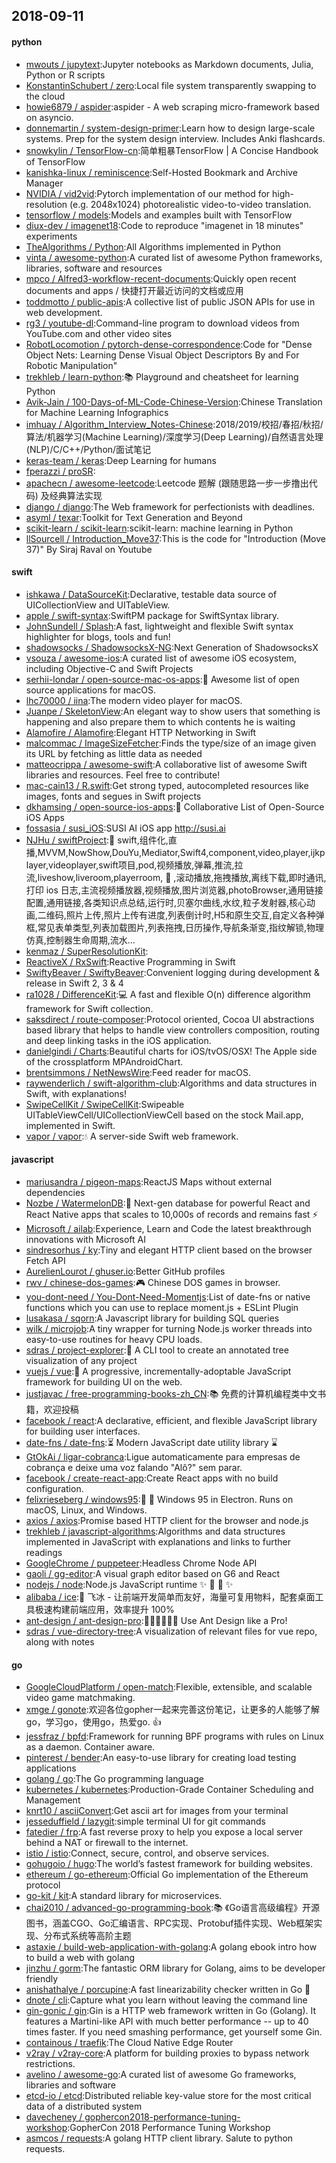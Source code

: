 ## 2018-09-11

#### python
* [mwouts / jupytext](https://github.com/mwouts/jupytext):Jupyter notebooks as Markdown documents, Julia, Python or R scripts
* [KonstantinSchubert / zero](https://github.com/KonstantinSchubert/zero):Local file system transparently swapping to the cloud
* [howie6879 / aspider](https://github.com/howie6879/aspider):aspider - A web scraping micro-framework based on asyncio.
* [donnemartin / system-design-primer](https://github.com/donnemartin/system-design-primer):Learn how to design large-scale systems. Prep for the system design interview. Includes Anki flashcards.
* [snowkylin / TensorFlow-cn](https://github.com/snowkylin/TensorFlow-cn):简单粗暴TensorFlow | A Concise Handbook of TensorFlow
* [kanishka-linux / reminiscence](https://github.com/kanishka-linux/reminiscence):Self-Hosted Bookmark and Archive Manager
* [NVIDIA / vid2vid](https://github.com/NVIDIA/vid2vid):Pytorch implementation of our method for high-resolution (e.g. 2048x1024) photorealistic video-to-video translation.
* [tensorflow / models](https://github.com/tensorflow/models):Models and examples built with TensorFlow
* [diux-dev / imagenet18](https://github.com/diux-dev/imagenet18):Code to reproduce "imagenet in 18 minutes" experiments
* [TheAlgorithms / Python](https://github.com/TheAlgorithms/Python):All Algorithms implemented in Python
* [vinta / awesome-python](https://github.com/vinta/awesome-python):A curated list of awesome Python frameworks, libraries, software and resources
* [mpco / Alfred3-workflow-recent-documents](https://github.com/mpco/Alfred3-workflow-recent-documents):Quickly open recent documents and apps / 快捷打开最近访问的文档或应用
* [toddmotto / public-apis](https://github.com/toddmotto/public-apis):A collective list of public JSON APIs for use in web development.
* [rg3 / youtube-dl](https://github.com/rg3/youtube-dl):Command-line program to download videos from YouTube.com and other video sites
* [RobotLocomotion / pytorch-dense-correspondence](https://github.com/RobotLocomotion/pytorch-dense-correspondence):Code for "Dense Object Nets: Learning Dense Visual Object Descriptors By and For Robotic Manipulation"
* [trekhleb / learn-python](https://github.com/trekhleb/learn-python):📚
Playground and cheatsheet for learning Python
* [Avik-Jain / 100-Days-of-ML-Code-Chinese-Version](https://github.com/Avik-Jain/100-Days-of-ML-Code-Chinese-Version):Chinese Translation for Machine Learning Infographics
* [imhuay / Algorithm_Interview_Notes-Chinese](https://github.com/imhuay/Algorithm_Interview_Notes-Chinese):2018/2019/校招/春招/秋招/算法/机器学习(Machine Learning)/深度学习(Deep Learning)/自然语言处理(NLP)/C/C++/Python/面试笔记
* [keras-team / keras](https://github.com/keras-team/keras):Deep Learning for humans
* [fperazzi / proSR](https://github.com/fperazzi/proSR):
* [apachecn / awesome-leetcode](https://github.com/apachecn/awesome-leetcode):Leetcode 题解 (跟随思路一步一步撸出代码) 及经典算法实现
* [django / django](https://github.com/django/django):The Web framework for perfectionists with deadlines.
* [asyml / texar](https://github.com/asyml/texar):Toolkit for Text Generation and Beyond
* [scikit-learn / scikit-learn](https://github.com/scikit-learn/scikit-learn):scikit-learn: machine learning in Python
* [llSourcell / Introduction_Move37](https://github.com/llSourcell/Introduction_Move37):This is the code for "Introduction (Move 37)" By Siraj Raval on Youtube

#### swift
* [ishkawa / DataSourceKit](https://github.com/ishkawa/DataSourceKit):Declarative, testable data source of UICollectionView and UITableView.
* [apple / swift-syntax](https://github.com/apple/swift-syntax):SwiftPM package for SwiftSyntax library.
* [JohnSundell / Splash](https://github.com/JohnSundell/Splash):A fast, lightweight and flexible Swift syntax highlighter for blogs, tools and fun!
* [shadowsocks / ShadowsocksX-NG](https://github.com/shadowsocks/ShadowsocksX-NG):Next Generation of ShadowsocksX
* [vsouza / awesome-ios](https://github.com/vsouza/awesome-ios):A curated list of awesome iOS ecosystem, including Objective-C and Swift Projects
* [serhii-londar / open-source-mac-os-apps](https://github.com/serhii-londar/open-source-mac-os-apps):🚀
Awesome list of open source applications for macOS.
* [lhc70000 / iina](https://github.com/lhc70000/iina):The modern video player for macOS.
* [Juanpe / SkeletonView](https://github.com/Juanpe/SkeletonView):An elegant way to show users that something is happening and also prepare them to which contents he is waiting
* [Alamofire / Alamofire](https://github.com/Alamofire/Alamofire):Elegant HTTP Networking in Swift
* [malcommac / ImageSizeFetcher](https://github.com/malcommac/ImageSizeFetcher):Finds the type/size of an image given its URL by fetching as little data as needed
* [matteocrippa / awesome-swift](https://github.com/matteocrippa/awesome-swift):A collaborative list of awesome Swift libraries and resources. Feel free to contribute!
* [mac-cain13 / R.swift](https://github.com/mac-cain13/R.swift):Get strong typed, autocompleted resources like images, fonts and segues in Swift projects
* [dkhamsing / open-source-ios-apps](https://github.com/dkhamsing/open-source-ios-apps):📱
Collaborative List of Open-Source iOS Apps
* [fossasia / susi_iOS](https://github.com/fossasia/susi_iOS):SUSI AI iOS app http://susi.ai
* [NJHu / swiftProject](https://github.com/NJHu/swiftProject):🌲
swift,组件化,直播,MVVM,NowShow,DouYu,Mediator,Swift4,component,video,player,ijkplayer,videoplayer,swift项目,pod,视频播放,弹幕,推流,拉流,liveshow,liveroom,playerroom,
📝
,滚动播放,拖拽播放,离线下载,即时通讯,打印 ios 日志,主流视频播放器,视频播放,图片浏览器,photoBrowser,通用链接配置,通用链接,各类知识点总结,运行时,贝塞尔曲线,水纹,粒子发射器,核心动画,二维码,照片上传,照片上传有进度,列表倒计时,H5和原生交互,自定义各种弹框,常见表单类型,列表加载图片,列表拖拽,日历操作,导航条渐变,指纹解锁,物理仿真,控制器生命周期,流水…
* [kenmaz / SuperResolutionKit](https://github.com/kenmaz/SuperResolutionKit):
* [ReactiveX / RxSwift](https://github.com/ReactiveX/RxSwift):Reactive Programming in Swift
* [SwiftyBeaver / SwiftyBeaver](https://github.com/SwiftyBeaver/SwiftyBeaver):Convenient logging during development & release in Swift 2, 3 & 4
* [ra1028 / DifferenceKit](https://github.com/ra1028/DifferenceKit):💻
A fast and flexible O(n) difference algorithm framework for Swift collection.
* [saksdirect / route-composer](https://github.com/saksdirect/route-composer):Protocol oriented, Cocoa UI abstractions based library that helps to handle view controllers composition, routing and deep linking tasks in the iOS application.
* [danielgindi / Charts](https://github.com/danielgindi/Charts):Beautiful charts for iOS/tvOS/OSX! The Apple side of the crossplatform MPAndroidChart.
* [brentsimmons / NetNewsWire](https://github.com/brentsimmons/NetNewsWire):Feed reader for macOS.
* [raywenderlich / swift-algorithm-club](https://github.com/raywenderlich/swift-algorithm-club):Algorithms and data structures in Swift, with explanations!
* [SwipeCellKit / SwipeCellKit](https://github.com/SwipeCellKit/SwipeCellKit):Swipeable UITableViewCell/UICollectionViewCell based on the stock Mail.app, implemented in Swift.
* [vapor / vapor](https://github.com/vapor/vapor):💧
A server-side Swift web framework.

#### javascript
* [mariusandra / pigeon-maps](https://github.com/mariusandra/pigeon-maps):ReactJS Maps without external dependencies
* [Nozbe / WatermelonDB](https://github.com/Nozbe/WatermelonDB):🍉
Next-gen database for powerful React and React Native apps that scales to 10,000s of records and remains fast
⚡️
* [Microsoft / ailab](https://github.com/Microsoft/ailab):Experience, Learn and Code the latest breakthrough innovations with Microsoft AI
* [sindresorhus / ky](https://github.com/sindresorhus/ky):Tiny and elegant HTTP client based on the browser Fetch API
* [AurelienLourot / ghuser.io](https://github.com/AurelienLourot/ghuser.io):Better GitHub profiles
* [rwv / chinese-dos-games](https://github.com/rwv/chinese-dos-games):🎮
Chinese DOS games in browser.
* [you-dont-need / You-Dont-Need-Momentjs](https://github.com/you-dont-need/You-Dont-Need-Momentjs):List of date-fns or native functions which you can use to replace moment.js + ESLint Plugin
* [lusakasa / sqorn](https://github.com/lusakasa/sqorn):A Javascript library for building SQL queries
* [wilk / microjob](https://github.com/wilk/microjob):A tiny wrapper for turning Node.js worker threads into easy-to-use routines for heavy CPU loads.
* [sdras / project-explorer](https://github.com/sdras/project-explorer):🎋
A CLI tool to create an annotated tree visualization of any project
* [vuejs / vue](https://github.com/vuejs/vue):🖖
A progressive, incrementally-adoptable JavaScript framework for building UI on the web.
* [justjavac / free-programming-books-zh_CN](https://github.com/justjavac/free-programming-books-zh_CN):📚
免费的计算机编程类中文书籍，欢迎投稿
* [facebook / react](https://github.com/facebook/react):A declarative, efficient, and flexible JavaScript library for building user interfaces.
* [date-fns / date-fns](https://github.com/date-fns/date-fns):⏳
Modern JavaScript date utility library
⌛️
* [GtOkAi / ligar-cobranca](https://github.com/GtOkAi/ligar-cobranca):Ligue automaticamente para empresas de cobrança e deixe uma voz falando "Alô?" sem parar.
* [facebook / create-react-app](https://github.com/facebook/create-react-app):Create React apps with no build configuration.
* [felixrieseberg / windows95](https://github.com/felixrieseberg/windows95):💩
🚀
Windows 95 in Electron. Runs on macOS, Linux, and Windows.
* [axios / axios](https://github.com/axios/axios):Promise based HTTP client for the browser and node.js
* [trekhleb / javascript-algorithms](https://github.com/trekhleb/javascript-algorithms):Algorithms and data structures implemented in JavaScript with explanations and links to further readings
* [GoogleChrome / puppeteer](https://github.com/GoogleChrome/puppeteer):Headless Chrome Node API
* [gaoli / gg-editor](https://github.com/gaoli/gg-editor):A visual graph editor based on G6 and React
* [nodejs / node](https://github.com/nodejs/node):Node.js JavaScript runtime
✨
🐢
🚀
✨
* [alibaba / ice](https://github.com/alibaba/ice):🚀
飞冰 - 让前端开发简单而友好，海量可复用物料，配套桌面工具极速构建前端应用，效率提升 100%
* [ant-design / ant-design-pro](https://github.com/ant-design/ant-design-pro):👨🏻‍💻👩🏻‍💻 Use Ant Design like a Pro!
* [sdras / vue-directory-tree](https://github.com/sdras/vue-directory-tree):A visualization of relevant files for vue repo, along with notes

#### go
* [GoogleCloudPlatform / open-match](https://github.com/GoogleCloudPlatform/open-match):Flexible, extensible, and scalable video game matchmaking.
* [xmge / gonote](https://github.com/xmge/gonote):欢迎各位gopher一起来完善这份笔记，让更多的人能够了解go，学习go，使用go，热爱go.
👍
* [jessfraz / bpfd](https://github.com/jessfraz/bpfd):Framework for running BPF programs with rules on Linux as a daemon. Container aware.
* [pinterest / bender](https://github.com/pinterest/bender):An easy-to-use library for creating load testing applications
* [golang / go](https://github.com/golang/go):The Go programming language
* [kubernetes / kubernetes](https://github.com/kubernetes/kubernetes):Production-Grade Container Scheduling and Management
* [knrt10 / asciiConvert](https://github.com/knrt10/asciiConvert):Get ascii art for images from your terminal
* [jesseduffield / lazygit](https://github.com/jesseduffield/lazygit):simple terminal UI for git commands
* [fatedier / frp](https://github.com/fatedier/frp):A fast reverse proxy to help you expose a local server behind a NAT or firewall to the internet.
* [istio / istio](https://github.com/istio/istio):Connect, secure, control, and observe services.
* [gohugoio / hugo](https://github.com/gohugoio/hugo):The world’s fastest framework for building websites.
* [ethereum / go-ethereum](https://github.com/ethereum/go-ethereum):Official Go implementation of the Ethereum protocol
* [go-kit / kit](https://github.com/go-kit/kit):A standard library for microservices.
* [chai2010 / advanced-go-programming-book](https://github.com/chai2010/advanced-go-programming-book):📚
《Go语言高级编程》开源图书，涵盖CGO、Go汇编语言、RPC实现、Protobuf插件实现、Web框架实现、分布式系统等高阶主题
* [astaxie / build-web-application-with-golang](https://github.com/astaxie/build-web-application-with-golang):A golang ebook intro how to build a web with golang
* [jinzhu / gorm](https://github.com/jinzhu/gorm):The fantastic ORM library for Golang, aims to be developer friendly
* [anishathalye / porcupine](https://github.com/anishathalye/porcupine):A fast linearizability checker written in Go
🔎
* [dnote / cli](https://github.com/dnote/cli):Capture what you learn without leaving the command line
* [gin-gonic / gin](https://github.com/gin-gonic/gin):Gin is a HTTP web framework written in Go (Golang). It features a Martini-like API with much better performance -- up to 40 times faster. If you need smashing performance, get yourself some Gin.
* [containous / traefik](https://github.com/containous/traefik):The Cloud Native Edge Router
* [v2ray / v2ray-core](https://github.com/v2ray/v2ray-core):A platform for building proxies to bypass network restrictions.
* [avelino / awesome-go](https://github.com/avelino/awesome-go):A curated list of awesome Go frameworks, libraries and software
* [etcd-io / etcd](https://github.com/etcd-io/etcd):Distributed reliable key-value store for the most critical data of a distributed system
* [davecheney / gophercon2018-performance-tuning-workshop](https://github.com/davecheney/gophercon2018-performance-tuning-workshop):GopherCon 2018 Performance Tuning Workshop
* [asmcos / requests](https://github.com/asmcos/requests):A golang HTTP client library. Salute to python requests.
